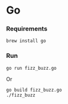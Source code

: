 # Go

### Requirements
```
brew install go
```

### Run
```
go run fizz_buzz.go
```
Or
```
go build fizz_buzz.go
./fizz_buzz
```
